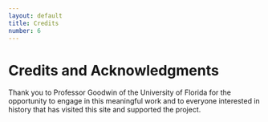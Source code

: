 ```yaml
---
layout: default
title: Credits
number: 6
---
```


# Credits and Acknowledgments

Thank you to Professor Goodwin of the University of Florida for the opportunity to engage in this meaningful work and to everyone interested in history that has visited this site and supported the project.
